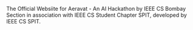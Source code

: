 The Official Websiite for Aeravat - An AI Hackathon by IEEE CS Bombay Section in association with IEEE CS Student Chapter SPIT, developed by IEEE CS SPIT.
